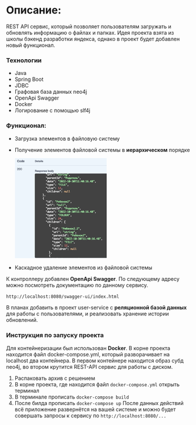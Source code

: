 # Описание:
REST API сервис, который позволяет пользователям загружать и обновлять информацию о файлах и папках.
Идея проекта взята из школы бэкенд разработки яндекса, однако в проект будет добавлен новый функционал.
### Технологии
- Java
- Spring Boot
- JDBC
- Графовая база данных neo4j
- OpenApi Swagger
- Docker
- Логирование с помощью slf4j

### Функционал:
- Загрузка элементов в файловую систему
- Получение элементов файловой системы в **иерархическом** порядке

  <img src="screenshots/img.png" width="250">
- Каскадное удаление элементов из файловой системы

К контроллеру добавлен **OpenApi Swagger**. По следующему адресу можно посмотреть документацию по данному сервису.
```
http://localhost:8080/swagger-ui/index.html
```

В планах добавить в проект user-service с **реляционной базой данных** для работы с пользователями, и реализовать хранение истории обновлений.

### Инструкция по запуску проекта
Для контейнеризации был использован **Docker**.
В корне проекта находится файл docker-compose.yml,
который разворачивает на localhost два контейнера.
В первом контейнере находится образ субд neo4j,
во втором крутится REST-API сервис для работы с диском.

1. Распаковать архив с решением
2. В корне проекта, где находится файл ```docker-compose.yml``` открыть терминал
3. В терминале прописать ```docker-compose build```
4. После билда прописать ```docker-compose up```
   После данных действий всё приложение развернётся на вашей системе и
можно будет совершать запросы к сервису по ```http://localhost:8080/...```

